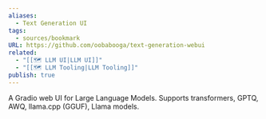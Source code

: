 ```yaml
---
aliases:
  - Text Generation UI
tags:
  - sources/bookmark
URL: https://github.com/oobabooga/text-generation-webui
related:
  - "[[🗺️ LLM UI|LLM UI]]"
  - "[[🗺️ LLM Tooling|LLM Tooling]]"
publish: true
---
```


A Gradio web UI for Large Language Models. Supports transformers, GPTQ, AWQ, llama.cpp (GGUF), Llama models.